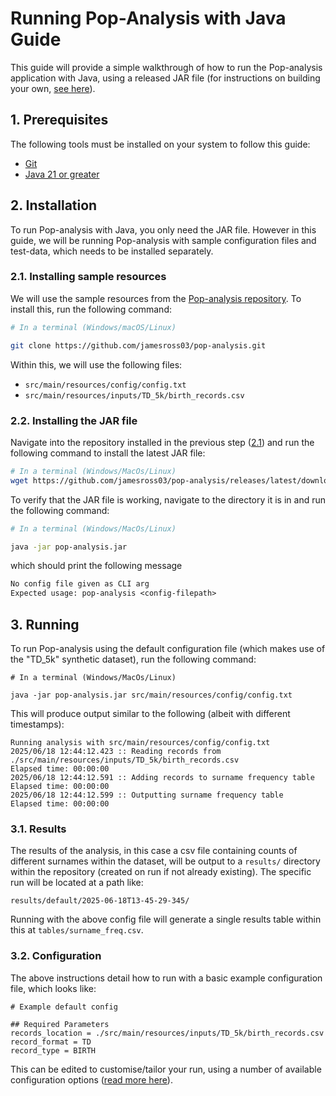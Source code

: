 # Running Pop-Analysis with Java Guide
This guide will provide a simple walkthrough of how to run the Pop-analysis application with Java, using a released JAR file (for instructions on building your own, [see here](java-build.md)).

## 1. Prerequisites
The following tools must be installed on your system to follow this guide:
- [Git](https://git-scm.com/)
- [Java 21 or greater](https://www.oracle.com/uk/java/)

## 2. Installation
To run Pop-analysis with Java, you only need the JAR file. However in this guide, we will be running Pop-analysis with sample configuration files and test-data, which needs to be installed separately.

### 2.1. Installing sample resources
We will use the sample resources from the [Pop-analysis repository](https://github.com/jamesross03/pop-analysis). To install this, run the following command:

```sh
# In a terminal (Windows/macOS/Linux)

git clone https://github.com/jamesross03/pop-analysis.git
```

Within this, we will use the following files:
- `src/main/resources/config/config.txt`
- `src/main/resources/inputs/TD_5k/birth_records.csv`

### 2.2. Installing the JAR file
Navigate into the repository installed in the previous step ([2.1](#21-installing-sample-resources)) and run the following command to install the latest JAR file:

```sh
# In a terminal (Windows/MacOs/Linux)
wget https://github.com/jamesross03/pop-analysis/releases/latest/download/pop-analysis.jar
```

To verify that the JAR file is working, navigate to the directory it is in and run the following command:

```sh
# In a terminal (Windows/MacOs/Linux)

java -jar pop-analysis.jar
```

which should print the following message

```txt
No config file given as CLI arg 
Expected usage: pop-analysis <config-filepath>
```

## 3. Running
To run Pop-analysis using the default configuration file (which makes use of the "TD_5k" synthetic dataset), run the following command:

```shell
# In a terminal (Windows/MacOs/Linux)

java -jar pop-analysis.jar src/main/resources/config/config.txt
```

This will produce output similar to the following (albeit with different timestamps):
```
Running analysis with src/main/resources/config/config.txt
2025/06/18 12:44:12.423 :: Reading records from ./src/main/resources/inputs/TD_5k/birth_records.csv
Elapsed time: 00:00:00
2025/06/18 12:44:12.591 :: Adding records to surname frequency table
Elapsed time: 00:00:00
2025/06/18 12:44:12.599 :: Outputting surname frequency table
Elapsed time: 00:00:00
```

### 3.1. Results
The results of the analysis, in this case a csv file containing counts of different surnames within the dataset, will be output to a `results/` directory within the repository (created on run if not already existing). The specific run will be located at a path like:

```
results/default/2025-06-18T13-45-29-345/
```

Running with the above config file will generate a single results table within this at `tables/surname_freq.csv`.

### 3.2. Configuration
The above instructions detail how to run with a basic example configuration file, which looks like:

```
# Example default config

## Required Parameters
records_location = ./src/main/resources/inputs/TD_5k/birth_records.csv
record_format = TD
record_type = BIRTH
```

This can be edited to customise/tailor your run, using a number of available configuration options ([read more here](./config.md)).
